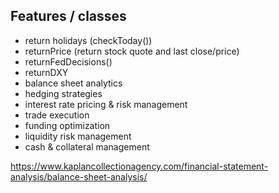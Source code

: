 ## Features / classes
- return holidays (checkToday())
- returnPrice (return stock quote and last close/price)
- returnFedDecisions()
- returnDXY
- balance sheet analytics
- hedging strategies
- interest rate pricing & risk management
- trade execution
- funding optimization
- liquidity risk management
- cash & collateral management


https://www.kaplancollectionagency.com/financial-statement-analysis/balance-sheet-analysis/
